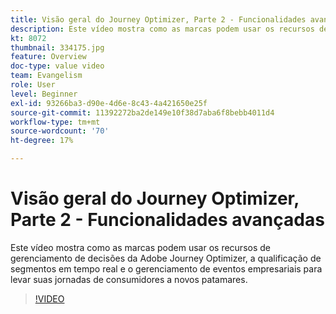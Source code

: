```yaml
---
title: Visão geral do Journey Optimizer, Parte 2 - Funcionalidades avançadas
description: Este vídeo mostra como as marcas podem usar os recursos de gerenciamento de decisões da Adobe Journey Optimizer, a qualificação de segmentos em tempo real e o gerenciamento de eventos empresariais para levar suas jornadas de consumidores a novos patamares.
kt: 8072
thumbnail: 334175.jpg
feature: Overview
doc-type: value video
team: Evangelism
role: User
level: Beginner
exl-id: 93266ba3-d90e-4d6e-8c43-4a421650e25f
source-git-commit: 11392272ba2de149e10f38d7aba6f8bebb4011d4
workflow-type: tm+mt
source-wordcount: '70'
ht-degree: 17%

---
```


# Visão geral do Journey Optimizer, Parte 2 - Funcionalidades avançadas

Este vídeo mostra como as marcas podem usar os recursos de gerenciamento de decisões da Adobe Journey Optimizer, a qualificação de segmentos em tempo real e o gerenciamento de eventos empresariais para levar suas jornadas de consumidores a novos patamares.

>[!VIDEO](https://video.tv.adobe.com/v/334175?quality=12)
